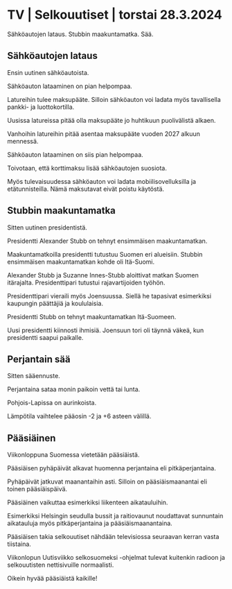 # TV \| Selkouutiset \| torstai 28.3.2024

Sähköautojen lataus. Stubbin maakuntamatka. Sää.

## Sähköautojen lataus

Ensin uutinen sähköautoista.

Sähköauton lataaminen on pian helpompaa.

Latureihin tulee maksupääte. Silloin sähköauton voi ladata myös tavallisella pankki- ja luottokortilla.

Uusissa latureissa pitää olla maksupääte jo huhtikuun puolivälistä alkaen.

Vanhoihin latureihin pitää asentaa maksupääte vuoden 2027 alkuun mennessä.

Sähköauton lataaminen on siis pian helpompaa.

Toivotaan, että korttimaksu lisää sähköautojen suosiota.

Myös tulevaisuudessa sähköauton voi ladata mobiilisovelluksilla ja etätunnisteilla. Nämä maksutavat eivät poistu käytöstä.

## Stubbin maakuntamatka

Sitten uutinen presidentistä.

Presidentti Alexander Stubb on tehnyt ensimmäisen maakuntamatkan.

Maakuntamatkoilla presidentti tutustuu Suomen eri alueisiin. Stubbin ensimmäisen maakuntamatkan kohde oli Itä-Suomi.

Alexander Stubb ja Suzanne Innes-Stubb aloittivat matkan Suomen itärajalta. Presidenttipari tutustui rajavartijoiden työhön.

Presidenttipari vieraili myös Joensuussa. Siellä he tapasivat esimerkiksi kaupungin päättäjiä ja koululaisia.

Presidentti Stubb on tehnyt maakuntamatkan Itä-Suomeen.

Uusi presidentti kiinnosti ihmisiä. Joensuun tori oli täynnä väkeä, kun presidentti saapui paikalle.

## Perjantain sää

Sitten sääennuste.

Perjantaina sataa monin paikoin vettä tai lunta.

Pohjois-Lapissa on aurinkoista.

Lämpötila vaihtelee pääosin -2 ja +6 asteen välillä.

## Pääsiäinen

Viikonloppuna Suomessa vietetään pääsiäistä.

Pääsiäisen pyhäpäivät alkavat huomenna perjantaina eli pitkäperjantaina.

Pyhäpäivät jatkuvat maanantaihin asti. Silloin on pääsiäismaanantai eli toinen pääsiäispäivä.

Pääsiäinen vaikuttaa esimerkiksi liikenteen aikatauluihin.

Esimerkiksi Helsingin seudulla bussit ja raitiovaunut noudattavat sunnuntain aikatauluja myös pitkäperjantaina ja pääsiäismaanantaina.

Pääsiäisen takia selkouutiset nähdään televisiossa seuraavan kerran vasta tiistaina.

Viikonlopun Uutisviikko selkosuomeksi -ohjelmat tulevat kuitenkin radioon ja selkouutisten nettisivuille normaalisti.

Oikein hyvää pääsiäistä kaikille!

